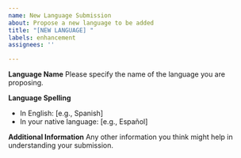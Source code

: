 ```yaml
---
name: New Language Submission
about: Propose a new language to be added
title: "[NEW LANGUAGE] "
labels: enhancement
assignees: ''

---
```


**Language Name**
Please specify the name of the language you are proposing.

**Language Spelling**
- In English: [e.g., Spanish]
- In your native language: [e.g., Español]

**Additional Information**
Any other information you think might help in understanding your submission.
